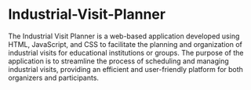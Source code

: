 # Industrial-Visit-Planner
The Industrial Visit Planner is a web-based application developed using HTML, JavaScript, and CSS to facilitate the planning and organization of industrial visits for educational institutions or groups. The purpose of the application is to streamline the process of scheduling and managing industrial visits, providing an efficient and user-friendly platform for both organizers and participants.

